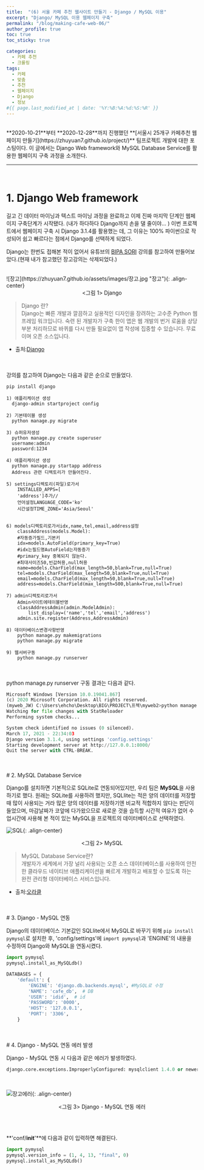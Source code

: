 ```yaml
---
title:  "(6) 서울 카페 추천 웹사이트 만들기 - Django / MySQL 이용"
excerpt: "Django/ MySQL 이용 웹페이지 구축"
permalink: "/blog/making-cafe-web-06/"
author_profile: true
toc: true
toc_sticky: true

categories:
  - 카페 추천
  - 크롤링
tags:
  - 카페 
  - 맞춤
  - 추천
  - 웹페이지
  - Django
  - 정보
#{{ page.last_modified_at | date: '%Y:%B:%A:%d:%S:%R' }}
---
```

<br>
**2020-10-21**부터 **2020-12-28**까지 진행했던 **[서울시 25개구 카페추천 웹페이지 만들기](https://zhuyuan7.github.io/project/)** 팀프로젝트 개발에 대한 포스팅이다.
이 글에서는 Django Web framework와 MySQL Database Service를 활용한 웹페이지 구축 과정을 소개한다.
<br>

-----

<br>

# 1. Django Web framework  

길고 긴 데이터 마이닝과 텍스트 마이닝 과정을 완료하고 이제 진짜 마지막 단계인 웹페이지 구축단계가 시작됐다.
(내가 하다하다 Django까지 손을 댈 줄이야... ) 
이번 프로젝트에서 웹페이지 구축 시 Django 3.1.4를 활용했는 데, 그 이유는 100% 파이썬으로 작성되어
쉽고 빠르다는 점에서 Django를 선택하게 되었다. 

Django는 한번도 접해본 적이 없어서 유튜브의 [BIPA SORI](https://www.youtube.com/channel/UCtCiMH6QQxGU80r4SczFCRg)
강의를 참고하여 만들어보았다.(현재 내가 참고했던 장고강의는 삭제되었다.)
<br>


<br>
![장고](https://zhuyuan7.github.io/assets/images/장고.jpg "장고"){: .align-center}<center> <그림 1> Django </center>

> Django 란?  
 Django는 빠른 개발과 깔끔하고 실용적인 디자인을 장려하는 고수준 Python 웹 프레임 워크입니다.
 숙련 된 개발자가 구축 한이 앱은 웹 개발의 번거 로움을 상당 부분 처리하므로 바퀴를 다시 
 만들 필요없이 앱 작성에 집중할 수 있습니다. 무료이며 오픈 소스입니다.
 - 출처:[Django](https://www.djangoproject.com/)
<br>


<br>
강의를 참고하여 Django는 다음과 같은 순으로 만들었다.


```
pip install django

1) 애플리케이션 생성
  django-admin startproject config

2) 기본테이블 생성 
  python manage.py migrate

3) 슈퍼유저생성
  python manage.py create superuser
  username:admin
  password:1234

4) 애플리케이션 생성
  python manage.py startapp address
  Address 관련 디렉토리가 만들어진다.

5) settings디렉토리(파일)로가서
	INSTALLED_APPS=[
	'address']추가//
	언어설정LANGUAGE_CODE='ko'
	시간설정TIME_ZONE='Asia/Seoul'


6) models디렉토리로가서idx,name,tel,email,address설정
	classAddress(models.Model):
	#자동증가필드,기본키
	idx=models.AutoField(primary_key=True)
	#idx는필드명AutoField는자동증가
	#primary_key 중복되지 않늗다.
	#최대사이즈50,빈값허용,null허용
	name=models.CharField(max_length=50,blank=True,null=True)
	tel=models.CharField(max_length=50,blank=True,null=True)
	email=models.CharField(max_length=50,blank=True,null=True)
	address=models.CharField(max_length=500,blank=True,null=True)

7) admin디렉토리로가서
	Admin사이트에테이블반영
	classAddressAdmin(admin.ModelAdmin):
		list_display=('name','tel','email','address')
	admin.site.register(Address,AddressAdmin)

8) 데이터베이스변경사항반영
	python manage.py makemigrations
	python manage.py migrate

9) 웹서버구동
	python manage.py runserver 

```
<br>


<br>
python manage.py runserver 구동 결과는 다음과 같다.

```python
Microsoft Windows [Version 10.0.19041.867]
(c) 2020 Microsoft Corporation. All rights reserved.
(myweb_JW) C:\Users\ehcho\Desktop\BIG\PROJECT\프젝\myweb2>python manage.py runserver
Watching for file changes with StatReloader
Performing system checks...

System check identified no issues (0 silenced).
March 17, 2021 - 22:34:03
Django version 3.1.4, using settings 'config.settings'
Starting development server at http://127.0.0.1:8000/
Quit the server with CTRL-BREAK.

```
<br>


<br>
# 2. MySQL Database Service 

Django를 설치하면 기본적으로 SQLite로 연동되어있지만, 우리 팀은 **MySQL**을 사용하기로 했다.
원래는 SQLite를 사용하려 했지만, SQLlite는 적은 양의 데이터를 저장할 때 많이 사용되는 거라 
많은 양의 데이터를 저장하기엔 비교적 적합하지 않다는 판단이 들었으며, 마감날짜가 코앞에 
다가왔으므로 새로운 것을 습득할 시간적 여유가 없어 수업시간에 사용해 본 적이 있는 MySQL을 
프로젝트의 데이터베이스로 선택하였다.
<br>


![SQL](https://zhuyuan7.github.io/assets/images/SQL.jpg "SQL"){: .align-center}<center> <그림 2> MySQL </center>


> MySQL Database Service란?  
  개발자가 세계에서 가장 널리 사용되는 오픈 소스 데이터베이스를 사용하여 
  안전한 클라우드 네이티브 애플리케이션을 빠르게 개발하고 배포할 수 있도록
  하는 완전 관리형 데이터베이스 서비스입니다.  
  - 출처:[오라클](https://www.oracle.com/kr/mysql/)
 
<br>


<br>
# 3. Django - MySQL 연동

Django의 데이터베이스 기본값인 SQLlite에서 MySQL로 바꾸기 위해 `pip install pymysql`로 
설치한 후, 'config/settings'에 `import pymysql`과 'ENGINE'의 내용을 수정하여 
Django와 MySQL을 연동시켰다.

```python
import pymysql
pymysql.install_as_MySQLdb()

DATABASES = {
    'default': {
        'ENGINE': 'django.db.backends.mysql', #MySQL로 수정
        'NAME': 'cafe_db',  # DB
        'USER': 'idid',  # id
        'PASSWORD': '0000',
        'HOST': '127.0.0.1',
        'PORT': '3306',
    }
```
<br>


<br>
# 4. Django - MySQL 연동 에러 발생

Django - MySQL 연동 시 다음과 같은 에러가 발생하였다. 

```python
django.core.exceptions.ImproperlyConfigured: mysqlclient 1.4.0 or newer is required; you have 0.10.1.
```
<br>


![장고에러](https://zhuyuan7.github.io/assets/images/장고에러.jpg "장고에러"){: .align-center}<center> <그림 3> Django - MySQL 연동 에러 </center>
<br>


<br>

**'conf/__init__'**에 다음과 같이 입력하면 해결된다.
<br>

```python
import pymysql
pymysql.version_info = (1, 4, 13, "final", 0)
pymysql.install_as_MySQLdb()
```
<br>


<br>
